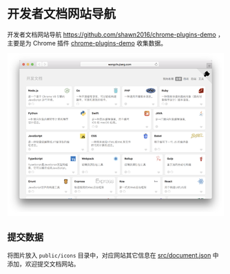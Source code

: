 开发者文档网站导航
===

开发者文档网站导航 https://github.com/shawn2016/chrome-plugins-demo ，主要是为 Chrome 插件 [chrome-plugins-demo](https://github.com/shawn2016/chrome-plugins-demo) 收集数据。

<div align="center">
  <a href="https://github.com/shawn2016/chrome-plugins-demo">
    <img src="./home.png">
  </a>
</div>


## 提交数据

将图片放入 `public/icons` 目录中，对应网站其它信息在 [src/document.json](./src/document.json) 中添加，欢迎提交文档网站。